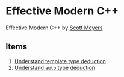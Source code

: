# Effective Modern C++

Effective Modern C++ by [Scott Meyers](https://www.aristeia.com/)

## Items
1. [Understand template type deduction](item_1)
2. [Understand `auto` type deduction](item_2)